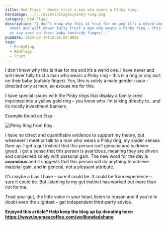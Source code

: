 ```yaml
---
title: Red Flags - Never trust a man who wears a Pinky ring.
heroImage: ../../assets/images/pinky-ring.png
category: Red Flags
description: "I don’t know why this is true for me and it’s a weird one. I have
  never and will never fully trust a man who wears a Pinky ring – this is a ring
  or any sort on their baby (outside finger). "
pubDate: 2024-07-14T18:16:00.000Z
tags:
  - PinkyRing
  - RedFlags
  - Trust
---
```

I don’t know why this is true for me and it’s a weird one. I have never and will never fully trust a man who wears a Pinky ring – this is a ring or any sort on their baby (outside finger). Yes, this is solely a male gender issue – directed only at men, so excuse me for this. 

I have special issues with the Pinky rings that display a family crest imprinted into a yellow gold ring – you know who I’m talking directly to…and its mostly investment bankers.

Example found on Etsy:

![Pinky Ring from Etsy](../../assets/images/pinky-ring-etsy.avif "Pinky Ring")

I have no direct and quantifiable evidence to support my theory, but whenever I meet or talk to a man who wears a Pinky ring, my spider senses flare up. I get a gut instinct that this person isn’t genuine and is driven greed. I get a sense that this person is avaricious, meaning they are driven and concerned solely with personal gain. The new word for the day is **avaricious** and it suggests that this person will do anything to achieve material gain, and in general, not a pleasant attribute. 

It’s maybe a bias I have – sure it could be. It could be from experience – sure it could be. But listening to my gut instinct has worked out more than not for me. 

Trust your gut, the little voice in your head, listen to reason and if you’re in doubt even the slightest – get independent third-party advice.



**Enjoyed this article? Help keep the blog up by donating here: https://www.buymeacoffee.com/wellbowledshane**
